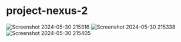 # project-nexus-2
![Screenshot 2024-05-30 215316](https://github.com/praveen93634/project-nexus-2/assets/156505558/a6ce9a45-97a3-4f4f-822d-f2c5f202e4a8)
![Screenshot 2024-05-30 215338](https://github.com/praveen93634/project-nexus-2/assets/156505558/4e83f5c1-6f12-4377-ad56-ebd86f8be79e)
![Screenshot 2024-05-30 215405](https://github.com/praveen93634/project-nexus-2/assets/156505558/56e11210-cfbf-443e-940c-77e7c8248191)
